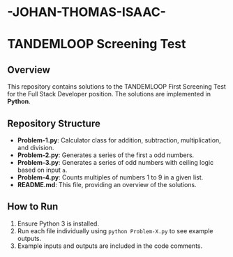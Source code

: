 # -JOHAN-THOMAS-ISAAC-
# TANDEMLOOP Screening Test

## Overview
This repository contains solutions to the TANDEMLOOP First Screening Test for the Full Stack Developer position. The solutions are implemented in **Python**.

## Repository Structure
- **Problem-1.py**: Calculator class for addition, subtraction, multiplication, and division.
- **Problem-2.py**: Generates a series of the first `a` odd numbers.
- **Problem-3.py**: Generates a series of odd numbers with ceiling logic based on input `a`.
- **Problem-4.py**: Counts multiples of numbers 1 to 9 in a given list.
- **README.md**: This file, providing an overview of the solutions.

## How to Run
1. Ensure Python 3 is installed.
2. Run each file individually using `python Problem-X.py` to see example outputs.
3. Example inputs and outputs are included in the code comments.
